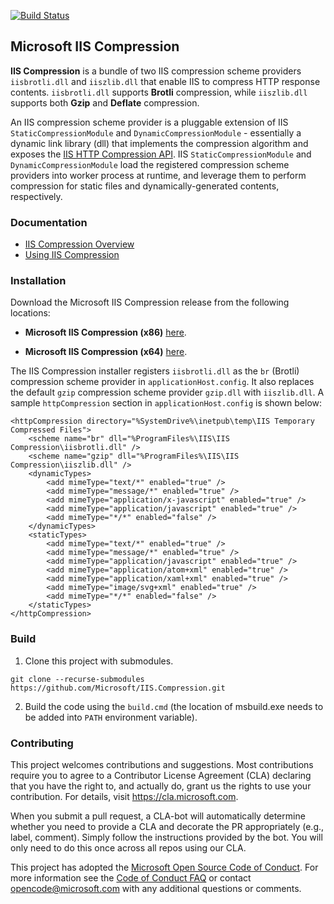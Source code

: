 [![Build Status](https://devdiv.visualstudio.com/DevDiv/_apis/build/status/IIS/IIS.Compression/IIS.Compression%20CI%20(Yaml))](https://devdiv.visualstudio.com/DevDiv/_build/latest?definitionId=10233)

Microsoft IIS Compression
--------------------------------

**IIS Compression** is a bundle of two IIS compression scheme providers `iisbrotli.dll` and `iiszlib.dll` that enable IIS to compress HTTP response contents. `iisbrotli.dll` supports **Brotli** compression, while `iiszlib.dll` supports both **Gzip** and **Deflate** compression.

An IIS compression scheme provider is a pluggable extension of IIS `StaticCompressionModule` and `DynamicCompressionModule` - essentially a dynamic link library (dll) that implements the compression algorithm and exposes the [IIS HTTP Compression API](https://msdn.microsoft.com/en-us/library/dd692872.aspx). IIS `StaticCompressionModule` and `DynamicCompressionModule` load the registered compression scheme providers into worker process at runtime, and leverage them to perform compression for static files and dynamically-generated contents, respectively.

### Documentation
- [IIS Compression Overview](https://docs.microsoft.com/iis/extensions/iis-compression/iis-compression-overview)
- [Using IIS Compression](https://docs.microsoft.com/iis/extensions/iis-compression/using-iis-compression)

### Installation

Download the Microsoft IIS Compression release from the following locations:

- **Microsoft IIS Compression (x86)** [here](https://download.microsoft.com/download/6/1/C/61CC0718-ED0E-4351-BC54-46495EBF5CC3/iiscompression_x86.msi).

- **Microsoft IIS Compression (x64)** [here](https://download.microsoft.com/download/6/1/C/61CC0718-ED0E-4351-BC54-46495EBF5CC3/iiscompression_amd64.msi).
    
The IIS Compression installer registers `iisbrotli.dll` as the `br` (Brotli) compression scheme provider in `applicationHost.config`. It also replaces the default `gzip` compression scheme provider `gzip.dll` with `iiszlib.dll`. A sample `httpCompression` section in `applicationHost.config` is shown below:

```
<httpCompression directory="%SystemDrive%\inetpub\temp\IIS Temporary Compressed Files">
    <scheme name="br" dll="%ProgramFiles%\IIS\IIS Compression\iisbrotli.dll" />
    <scheme name="gzip" dll="%ProgramFiles%\IIS\IIS Compression\iiszlib.dll" />
    <dynamicTypes>
        <add mimeType="text/*" enabled="true" />
        <add mimeType="message/*" enabled="true" />
        <add mimeType="application/x-javascript" enabled="true" />
        <add mimeType="application/javascript" enabled="true" />
        <add mimeType="*/*" enabled="false" />
    </dynamicTypes>
    <staticTypes>
        <add mimeType="text/*" enabled="true" />
        <add mimeType="message/*" enabled="true" />
        <add mimeType="application/javascript" enabled="true" />
        <add mimeType="application/atom+xml" enabled="true" />
        <add mimeType="application/xaml+xml" enabled="true" />
        <add mimeType="image/svg+xml" enabled="true" />
        <add mimeType="*/*" enabled="false" />
    </staticTypes>
</httpCompression>
```

### Build
1. Clone this project with submodules.
```
git clone --recurse-submodules https://github.com/Microsoft/IIS.Compression.git
```
2. Build the code using the `build.cmd` (the location of msbuild.exe needs to be added into `PATH` environment variable).

### Contributing

This project welcomes contributions and suggestions.  Most contributions require you to agree to a
Contributor License Agreement (CLA) declaring that you have the right to, and actually do, grant us
the rights to use your contribution. For details, visit https://cla.microsoft.com.

When you submit a pull request, a CLA-bot will automatically determine whether you need to provide
a CLA and decorate the PR appropriately (e.g., label, comment). Simply follow the instructions
provided by the bot. You will only need to do this once across all repos using our CLA.

This project has adopted the [Microsoft Open Source Code of Conduct](https://opensource.microsoft.com/codeofconduct/).
For more information see the [Code of Conduct FAQ](https://opensource.microsoft.com/codeofconduct/faq/) or
contact [opencode@microsoft.com](mailto:opencode@microsoft.com) with any additional questions or comments.
